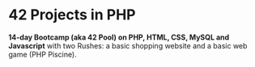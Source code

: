 # 42 Projects in PHP

**14-day Bootcamp (aka 42 Pool) on PHP, HTML, CSS, MySQL and Javascript** with two Rushes: a basic shopping website and a basic web game (PHP Piscine).
